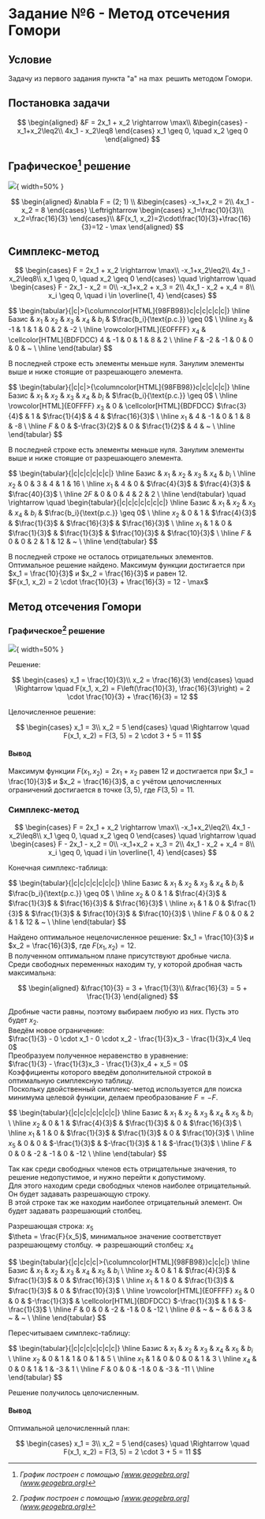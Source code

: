 # Задание №6 - Метод отсечения Гомори

## Условие

Задачу из первого задания пункта "a" на $\max$ решить методом Гомори.

## Постановка задачи

$$
\begin{aligned}
&F = 2x_1 + x_2 \rightarrow \max\\
&\begin{cases}
-x_1+x_2\leq2\\
4x_1 - x_2\leq8
\end{cases}
x_1 \geq 0, \quad x_2 \geq 0
\end{aligned}
$$

## Графическое[^3] решение

![](tmp/images/1-a.jpg){ width=50% }

$$
\begin{aligned}
&\nabla F = (2; 1) \\
&\begin{cases}
    -x_1+x_2 = 2\\
    4x_1 - x_2 = 8
\end{cases}
\Leftrightarrow
\begin{cases}
    x_1=\frac{10}{3}\\
    x_2=\frac{16}{3}
\end{cases}\\
&F(x_1, x_2)=2\cdot\frac{10}{3}+\frac{16}{3}=12 - \max
\end{aligned}
$$

## Симплекс-метод

$$
\begin{cases}
    F = 2x_1 + x_2 \rightarrow \max\\
    -x_1+x_2\leq2\\
    4x_1 - x_2\leq8\\
    x_1 \geq 0, \quad x_2 \geq 0
\end{cases}
\quad
\rightarrow
\quad
\begin{cases}
    F - 2x_1 - x_2 = 0\\
    -x_1+x_2 + x_3 = 2\\
    4x_1 - x_2 + x_4 = 8\\
    x_i \geq 0, \quad i \in \overline{1, 4}
\end{cases}
$$

$$
\begin{tabular}{|c|>{\columncolor[HTML]{98FB98}}c|c|c|c|c|c|}
    \hline
        Базис & $x_1$ & $x_2$ & $x_3$ & $x_4$ & $b_i$ & $\frac{b_i}{\text{р.с.}} \geq 0$ \\
    \hline
        $x_3$ & -1 & 1 & 1 & 0 & 2 & -2 \\ \hline
        \rowcolor[HTML]{E0FFFF}
        $x_4$ & \cellcolor[HTML]{BDFDCC} 4 & -1 & 0 & 1 & 8 & 2 \\ \hline
        $F$ & -2 & -1 & 0 & 0 & 0 & ~ \\ \hline
\end{tabular}
$$

В последней строке есть элементы меньше нуля. Занулим элементы выше и ниже стоящие от разрешающего элемента.

$$
\begin{tabular}{|c|c|>{\columncolor[HTML]{98FB98}}c|c|c|c|c|}
    \hline
        Базис & $x_1$ & $x_2$ & $x_3$ & $x_4$ & $b_i$ & $\frac{b_i}{\text{р.с.}} \geq 0$ \\
    \hline
        \rowcolor[HTML]{E0FFFF}
        $x_3$ & 0 & \cellcolor[HTML]{BDFDCC} $\frac{3}{4}$ & 1 & $\frac{1}{4}$ & 4 & $\frac{16}{3}$ \\ \hline
        $x_1$ & 4 & -1 & 0 & 1 & 8 & -8 \\ \hline
        $F$ & 0 & $-\frac{3}{2}$ & 0 & $\frac{1}{2}$ & 4 & ~ \\ \hline
\end{tabular}
$$

В последней строке есть элементы меньше нуля. Занулим элементы выше и ниже стоящие от разрешающего элемента.

$$
\begin{tabular}{|c|c|c|c|c|c|}
    \hline
        Базис & $x_1$ & $x_2$ & $x_3$ & $x_4$ & $b_i$ \\
    \hline
        $x_2$ & 0 & 3 & 4 & 1 & 16 \\ \hline
        $x_1$ & 4 & 0 & $\frac{4}{3}$ & $\frac{4}{3}$ & $\frac{40}{3}$ \\ \hline
        $2F$ & 0 & 0 & 4 & 2 & 2 \\ \hline
\end{tabular}
\quad
\rightarrow
\quad
\begin{tabular}{|c|c|c|c|c|c|c|}
    \hline
        Базис & $x_1$ & $x_2$ & $x_3$ & $x_4$ & $b_i$ & $\frac{b_i}{\text{р.с.}} \geq 0$ \\
    \hline
        $x_2$ & 0 & 1 & $\frac{4}{3}$ & $\frac{1}{3}$ & $\frac{16}{3}$ & $\frac{16}{3}$ \\ \hline
        $x_1$ & 1 & 0 & $\frac{1}{3}$ & $\frac{1}{3}$ & $\frac{10}{3}$ & $\frac{10}{3}$ \\ \hline
        $F$ & 0 & 0 & 2 & 1 & 12 & ~ \\ \hline
\end{tabular}
$$

В последней строке не осталось отрицательных элементов. Оптимальное решение найдено. Максимум функции достигается при $x_1 = \frac{10}{3}$ и $x_2 = \frac{16}{3}$ и равен 12.  
$F(x_1, x_2) = 2 \cdot \frac{10}{3} + \frac{16}{3} = 12 - \max$

## Метод отсечения Гомори

### Графическое[^3] решение

![](tmp/images/6.jpg){ width=50% }

[^3]: _График построен с помощью [www.geogebra.org](www.geogebra.org)_

Решение:

$$
\begin{cases}
x_1 = \frac{10}{3}\\
x_2 = \frac{16}{3}
\end{cases}
\quad
\Rightarrow
\quad
F(x_1, x_2) = F\left(\frac{10}{3}, \frac{16}{3}\right) = 2 \cdot \frac{10}{3} + \frac{16}{3} = 12
$$

Целочисленное решение:

$$
\begin{cases}
x_1 = 3\\
x_2 = 5
\end{cases}
\quad
\Rightarrow
\quad
F(x_1, x_2) = F(3, 5) = 2 \cdot 3 + 5 = 11
$$

#### Вывод

Максимум функции $F(x_1, x_2) = 2x_1 + x_2$ равен 12 и достигается при $x_1 = \frac{10}{3}$ и $x_2 = \frac{16}{3}$, а с учётом целочисленных ограничений достигается в точке $(3, 5)$, где $F(3, 5) = 11$.

### Симплекс-метод

$$
\begin{cases}
    F = 2x_1 + x_2 \rightarrow \max\\
    -x_1+x_2\leq2\\
    4x_1 - x_2\leq8\\
    x_1 \geq 0, \quad x_2 \geq 0
\end{cases}
\quad
\rightarrow
\quad
\begin{cases}
    F - 2x_1 - x_2 = 0\\
    -x_1+x_2 + x_3 = 2\\
    4x_1 - x_2 + x_4 = 8\\
    x_i \geq 0, \quad i \in \overline{1, 4}
\end{cases}
$$

Конечная симплекс-таблица:

$$
\begin{tabular}{|c|c|c|c|c|c|c|}
    \hline
        Базис & $x_1$ & $x_2$ & $x_3$ & $x_4$ & $b_i$ & $\frac{b_i}{\text{р.с.}} \geq 0$ \\
    \hline
        $x_2$ & 0 & 1 & $\frac{4}{3}$ & $\frac{1}{3}$ & $\frac{16}{3}$ & $\frac{16}{3}$ \\ \hline
        $x_1$ & 1 & 0 & $\frac{1}{3}$ & $\frac{1}{3}$ & $\frac{10}{3}$ & $\frac{10}{3}$ \\ \hline
        $F$ & 0 & 0 & 2 & 1 & 12 & ~ \\ \hline
\end{tabular}
$$

Найдено оптимальное нецелочисленное решение: $x_1 = \frac{10}{3}$ и $x_2 = \frac{16}{3}$, где $F(x_1, x_2) = 12$.  
В полученном оптимальном плане присутствуют дробные числа.  
Среди свободных переменных находим ту, у которой дробная часть максимальна:

$$
\begin{aligned}
&\frac{10}{3} = 3 + \frac{1}{3}\\
&\frac{16}{3} = 5 + \frac{1}{3}
\end{aligned}
$$

Дробные части равны, поэтому выбираем любую из них. Пусть это будет $x_2$.  
Введём новое ограничение:  
$\frac{1}{3} - 0 \cdot x_1 - 0 \cdot x_2 - \frac{1}{3}x_3 - \frac{1}{3}x_4 \leq 0$  
Преобразуем полученное неравенство в уравнение:  
$\frac{1}{3} - \frac{1}{3}x_3 - \frac{1}{3}x_4 + x_5 = 0$  
Коэффициенты которого введём дополнительной строкой в оптимальную симплексную таблицу.  
Поскольку двойственный симплекс-метод используется для поиска минимума целевой функции, делаем преобразование $F = -F$.

$$
\begin{tabular}{|c|c|c|c|c|c|c|}
    \hline
        Базис & $x_1$ & $x_2$ & $x_3$ & $x_4$ & $x_5$ & $b_i$ \\
    \hline
        $x_2$ & 0 & 1 & $\frac{4}{3}$ & $\frac{1}{3}$ & 0 & $\frac{16}{3}$ \\ \hline
        $x_1$ & 1 & 0 & $\frac{1}{3}$ & $\frac{1}{3}$ & 0 & $\frac{10}{3}$ \\ \hline
        $x_5$ & 0 & 0 & $-\frac{1}{3}$ & $-\frac{1}{3}$ & 1 & $-\frac{1}{3}$ \\ \hline
        $F$ & 0 & 0 & -2 & -1 & 0 & -12 \\ \hline
\end{tabular}
$$

Так как среди свободных членов есть отрицательные значения, то решение недопустимое, и нужно перейти к допустимому.  
Для этого находим среди свободных членов наиболее отрицательный. Он будет задавать разрешающую строку.  
В этой строке так же находим наиболее отрицательный элемент. Он будет задавать разрешающий столбец.

Разрешающая строка: $x_5$  
$\theta = \frac{F}{x_5}$, минимальное значение соответствует разрешающему столбцу. $\Rightarrow$ разрешающий столбец: $x_4$

$$
\begin{tabular}{|c|c|c|c|>{\columncolor[HTML]{98FB98}}c|c|c|}
    \hline
        Базис & $x_1$ & $x_2$ & $x_3$ & $x_4$ & $x_5$ & $b_i$ \\
    \hline
        $x_2$ & 0 & 1 & $\frac{4}{3}$ & $\frac{1}{3}$ & 0 & $\frac{16}{3}$ \\ \hline
        $x_1$ & 1 & 0 & $\frac{1}{3}$ & $\frac{1}{3}$ & 0 & $\frac{10}{3}$ \\ \hline
        \rowcolor[HTML]{E0FFFF}
        $x_5$ & 0 & 0 & $-\frac{1}{3}$ & \cellcolor[HTML]{BDFDCC} $-\frac{1}{3}$ & 1 & $-\frac{1}{3}$ \\ \hline
        $F$ & 0 & 0 & -2 & -1 & 0 & -12 \\ \hline
        $\theta$ & ~ & ~ & $6$ & $3$ & ~ & ~ \\ \hline
\end{tabular}
$$

Пересчитываем симплекс-таблицу:

$$
\begin{tabular}{|c|c|c|c|c|c|c|}
    \hline
        Базис & $x_1$ & $x_2$ & $x_3$ & $x_4$ & $x_5$ & $b_i$ \\
    \hline
        $x_2$ & 0 & 1 & 1 & 0 & 1 & 5 \\ \hline
        $x_1$ & 1 & 0 & 0 & 0 & 1 & 3 \\ \hline
        $x_4$ & 0 & 0 & 1 & 1 & -3 & 1 \\ \hline
        $F$ & 0 & 0 & -1 & 0 & -3 & -11 \\ \hline
\end{tabular}
$$

Решение получилось целочисленным.

#### Вывод

Оптимальной целочисленный план:

$$
\begin{cases}
x_1 = 3\\
x_2 = 5
\end{cases}
\quad
\Rightarrow
\quad
F(x_1, x_2) = F(3, 5) = 2 \cdot 3 + 5 = 11
$$
